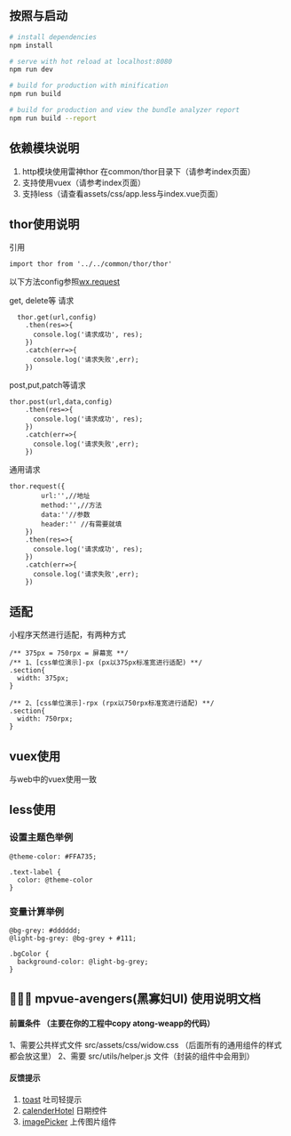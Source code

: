 
## 按照与启动

``` bash
# install dependencies
npm install

# serve with hot reload at localhost:8080
npm run dev

# build for production with minification
npm run build

# build for production and view the bundle analyzer report
npm run build --report
```

## 依赖模块说明

1. http模块使用雷神thor 在common/thor目录下（请参考index页面）
2. 支持使用vuex（请参考index页面）
3. 支持less（请查看assets/css/app.less与index.vue页面）

## thor使用说明
引用
```
import thor from '../../common/thor/thor'
```
以下方法config参照[wx.request](https://developers.weixin.qq.com/miniprogram/dev/api/network-request.html#wxrequestobject)

get, delete等 请求
```
  thor.get(url,config)
    .then(res=>{
      console.log('请求成功', res);
    })
    .catch(err=>{
      console.log('请求失败',err);
    })

```
post,put,patch等请求
```
thor.post(url,data,config)
    .then(res=>{
      console.log('请求成功', res);
    })
    .catch(err=>{
      console.log('请求失败',err);
    })
```

通用请求
```
thor.request({
        url:'',//地址
        method:'',//方法
        data:''//参数
        header:'' //有需要就填
    })
    .then(res=>{
      console.log('请求成功', res);
    })
    .catch(err=>{
      console.log('请求失败',err);
    })

```
## 适配

小程序天然进行适配，有两种方式
```
/** 375px = 750rpx = 屏幕宽 **/
/** 1、[css单位演示]-px (px以375px标准宽进行适配) **/
.section{
  width: 375px;
}

/** 2、[css单位演示]-rpx (rpx以750rpx标准宽进行适配) **/
.section{
  width: 750rpx;
}
```

## vuex使用

与web中的vuex使用一致

## less使用

### 设置主题色举例
```
@theme-color: #FFA735;

.text-label {
  color: @theme-color
}
```

### 变量计算举例
```
@bg-grey: #dddddd;
@light-bg-grey: @bg-grey + #111;

.bgColor {
  background-color: @light-bg-grey;
}
```

## 👩🏿‍🎤 mpvue-avengers(黑寡妇UI) 使用说明文档
#### 前置条件 （主要在你的工程中copy atong-weapp的代码）
1、需要公共样式文件 src/assets/css/widow.css （后面所有的通用组件的样式都会放这里）
2、需要 src/utils/helper.js 文件（封装的组件中会用到）
#### 反馈提示
1. [toast](./doc/toast.md) 吐司轻提示
2. [calenderHotel](./doc/calenderHotel.md) 日期控件
3. [imagePicker](./doc/imagePicker.md) 上传图片组件
